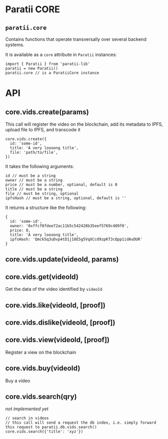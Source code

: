 # Paratii  CORE

## `paratii.core`

Contains functions that operate transversally over several backend systems.

It is available as a `core` attribute in `Paratii` instances:

    import { Paratii } from 'paratii-lib'
    paratii = new Paratii()
    paratii.core // is a ParatiiCore instance


# API

## core.vids.create(params)

This call will register the video on the blockchain, add its metadata to IPFS, upload file to IPFS, and transcode it

    core.vids.create({
      id: 'some-id',
      title: 'A very loooong title',
      file: 'path/to/file',
    })

It takes the following arguments:

    id // must be a string
    owner // must be a string
    price // must be a number, optional, default is 0
    title // must be a string
    file // must be string, optional
    ipfsHash // must be a string, optional, default is ''

It returns a structure like the following:

    {
      id: 'some-id',
      owner: '0xffcf8fdee72ac11b5c542428b35eef5769c409f0',
      price: 0,
      title: 'A very loooong title',
      ipfsHash: 'Qmck5q3uDvp4tD1j18E5g5VqXCcd9zpKT3cQpp1idAvDUR'
    }


## core.vids.update(videoId, params)


## core.vids.get(videoId)

Get the data of the video identified by `videoId`

## core.vids.like(videoId, [proof])


## core.vids.dislike(videoId, [proof])

## core.vids.view(videoId, [proof])

Register a view on the blockchain

## core.vids.buy(videoId)

Buy a video


## core.vids.search(qry)

_not implemented yet_

    // search in videos
    // this call will send a request the db index, i.e. simply forward this request to paratii.db.vids.search()
    core.vids.search({'title': 'xyz'})
